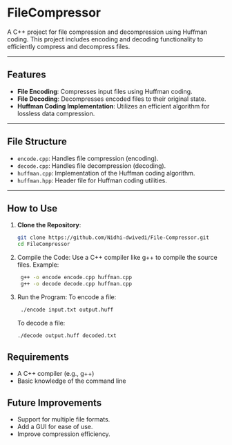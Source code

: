 # FileCompressor

A C++ project for file compression and decompression using Huffman coding. This project includes encoding and decoding functionality to efficiently compress and decompress files.

---

## Features

- **File Encoding**: Compresses input files using Huffman coding.
- **File Decoding**: Decompresses encoded files to their original state.
- **Huffman Coding Implementation**: Utilizes an efficient algorithm for lossless data compression.

---

## File Structure

- `encode.cpp`: Handles file compression (encoding).
- `decode.cpp`: Handles file decompression (decoding).
- `huffman.cpp`: Implementation of the Huffman coding algorithm.
- `huffman.hpp`: Header file for Huffman coding utilities.

---

## How to Use

1. **Clone the Repository**:
   ```bash
   git clone https://github.com/Nidhi-dwivedi/File-Compressor.git
   cd FileCompressor
   ```

2. Compile the Code: Use a C++ compiler like g++ to compile the source files. 
    Example:
   ```bash
    g++ -o encode encode.cpp huffman.cpp
    g++ -o decode decode.cpp huffman.cpp
   ```
   
3. Run the Program:
   To encode a file:
   ```bash
    ./encode input.txt output.huff
   ```
   To decode a file:
   ```bash
   ./decode output.huff decoded.txt
   ```
## Requirements

- A C++ compiler (e.g., g++)
- Basic knowledge of the command line

## Future Improvements

- Support for multiple file formats.
- Add a GUI for ease of use.
- Improve compression efficiency.

